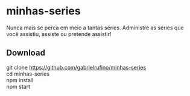 # minhas-series

Nunca mais se perca em meio a tantas séries. Administre as séries que você assistiu, assiste ou pretende assistir! 

## Download
git clone https://github.com/gabrielrufino/minhas-series<br>
cd minhas-series<br>
npm install<br>
npm start<br>
